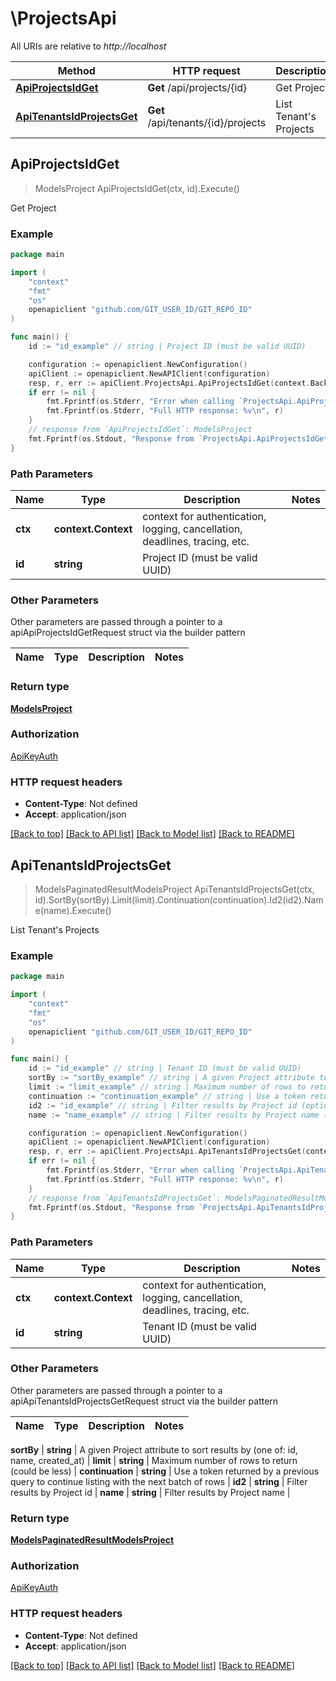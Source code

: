 # \ProjectsApi

All URIs are relative to *http://localhost*

Method | HTTP request | Description
------------- | ------------- | -------------
[**ApiProjectsIdGet**](ProjectsApi.md#ApiProjectsIdGet) | **Get** /api/projects/{id} | Get Project
[**ApiTenantsIdProjectsGet**](ProjectsApi.md#ApiTenantsIdProjectsGet) | **Get** /api/tenants/{id}/projects | List Tenant&#39;s Projects



## ApiProjectsIdGet

> ModelsProject ApiProjectsIdGet(ctx, id).Execute()

Get Project



### Example

```go
package main

import (
    "context"
    "fmt"
    "os"
    openapiclient "github.com/GIT_USER_ID/GIT_REPO_ID"
)

func main() {
    id := "id_example" // string | Project ID (must be valid UUID)

    configuration := openapiclient.NewConfiguration()
    apiClient := openapiclient.NewAPIClient(configuration)
    resp, r, err := apiClient.ProjectsApi.ApiProjectsIdGet(context.Background(), id).Execute()
    if err != nil {
        fmt.Fprintf(os.Stderr, "Error when calling `ProjectsApi.ApiProjectsIdGet``: %v\n", err)
        fmt.Fprintf(os.Stderr, "Full HTTP response: %v\n", r)
    }
    // response from `ApiProjectsIdGet`: ModelsProject
    fmt.Fprintf(os.Stdout, "Response from `ProjectsApi.ApiProjectsIdGet`: %v\n", resp)
}
```

### Path Parameters


Name | Type | Description  | Notes
------------- | ------------- | ------------- | -------------
**ctx** | **context.Context** | context for authentication, logging, cancellation, deadlines, tracing, etc.
**id** | **string** | Project ID (must be valid UUID) | 

### Other Parameters

Other parameters are passed through a pointer to a apiApiProjectsIdGetRequest struct via the builder pattern


Name | Type | Description  | Notes
------------- | ------------- | ------------- | -------------


### Return type

[**ModelsProject**](ModelsProject.md)

### Authorization

[ApiKeyAuth](../README.md#ApiKeyAuth)

### HTTP request headers

- **Content-Type**: Not defined
- **Accept**: application/json

[[Back to top]](#) [[Back to API list]](../README.md#documentation-for-api-endpoints)
[[Back to Model list]](../README.md#documentation-for-models)
[[Back to README]](../README.md)


## ApiTenantsIdProjectsGet

> ModelsPaginatedResultModelsProject ApiTenantsIdProjectsGet(ctx, id).SortBy(sortBy).Limit(limit).Continuation(continuation).Id2(id2).Name(name).Execute()

List Tenant's Projects



### Example

```go
package main

import (
    "context"
    "fmt"
    "os"
    openapiclient "github.com/GIT_USER_ID/GIT_REPO_ID"
)

func main() {
    id := "id_example" // string | Tenant ID (must be valid UUID)
    sortBy := "sortBy_example" // string | A given Project attribute to sort results by (one of: id, name, created_at) (optional)
    limit := "limit_example" // string | Maximum number of rows to return (could be less) (optional)
    continuation := "continuation_example" // string | Use a token returned by a previous query to continue listing with the next batch of rows (optional)
    id2 := "id_example" // string | Filter results by Project id (optional)
    name := "name_example" // string | Filter results by Project name (optional)

    configuration := openapiclient.NewConfiguration()
    apiClient := openapiclient.NewAPIClient(configuration)
    resp, r, err := apiClient.ProjectsApi.ApiTenantsIdProjectsGet(context.Background(), id).SortBy(sortBy).Limit(limit).Continuation(continuation).Id2(id2).Name(name).Execute()
    if err != nil {
        fmt.Fprintf(os.Stderr, "Error when calling `ProjectsApi.ApiTenantsIdProjectsGet``: %v\n", err)
        fmt.Fprintf(os.Stderr, "Full HTTP response: %v\n", r)
    }
    // response from `ApiTenantsIdProjectsGet`: ModelsPaginatedResultModelsProject
    fmt.Fprintf(os.Stdout, "Response from `ProjectsApi.ApiTenantsIdProjectsGet`: %v\n", resp)
}
```

### Path Parameters


Name | Type | Description  | Notes
------------- | ------------- | ------------- | -------------
**ctx** | **context.Context** | context for authentication, logging, cancellation, deadlines, tracing, etc.
**id** | **string** | Tenant ID (must be valid UUID) | 

### Other Parameters

Other parameters are passed through a pointer to a apiApiTenantsIdProjectsGetRequest struct via the builder pattern


Name | Type | Description  | Notes
------------- | ------------- | ------------- | -------------

 **sortBy** | **string** | A given Project attribute to sort results by (one of: id, name, created_at) | 
 **limit** | **string** | Maximum number of rows to return (could be less) | 
 **continuation** | **string** | Use a token returned by a previous query to continue listing with the next batch of rows | 
 **id2** | **string** | Filter results by Project id | 
 **name** | **string** | Filter results by Project name | 

### Return type

[**ModelsPaginatedResultModelsProject**](ModelsPaginatedResultModelsProject.md)

### Authorization

[ApiKeyAuth](../README.md#ApiKeyAuth)

### HTTP request headers

- **Content-Type**: Not defined
- **Accept**: application/json

[[Back to top]](#) [[Back to API list]](../README.md#documentation-for-api-endpoints)
[[Back to Model list]](../README.md#documentation-for-models)
[[Back to README]](../README.md)

